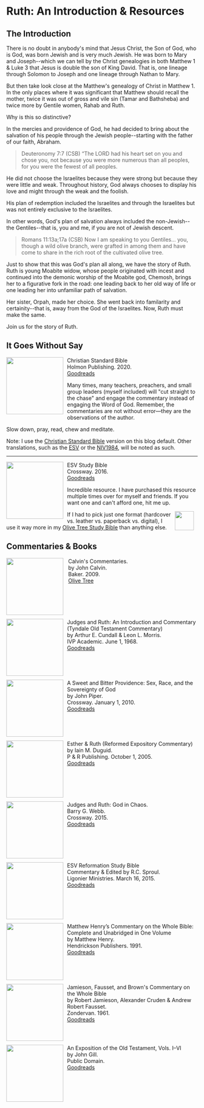 # Ruth: An Introduction & Resources

<style>

  img {
    padding-right: 10px;
    padding-bottom: 10px;
    width: 150px;
    float: left;
  }

  .olive {
    padding-left: 10px;
    width: 50px;
    float: right
  }

 </style>

## The Introduction

There is no doubt in anybody's mind that Jesus Christ, the Son of God, who is God, was born Jewish and is very much Jewish. He was born to Mary and Joseph--which we can tell by the Christ genealogies in both Matthew 1 & Luke 3 that Jesus is double the son of King David. That is, one lineage through Solomon to Joseph and one lineage through Nathan to Mary.

But then take look close at the Matthew's genealogy of Christ in Matthew 1. In the only places where it was significant that Matthew should recall the mother, twice it was out of gross and vile sin (Tamar and Bathsheba) and twice more by Gentile women, Rahab and Ruth.

Why is this so distinctive?

In the mercies and providence of God, he had decided to bring about the salvation of his people through the Jewish people--starting with the father of our faith, Abraham.

>Deuteronomy 7:7 (CSB) “The LORD had his heart set on you and chose you, not because you were more numerous than all peoples, for you were the fewest of all peoples.

He did not choose the Israelites because they were strong but because they were little and weak. Throughout history, God always chooses to display his love and might through the weak and the foolish.

His plan of redemption included the Israelites and through the Israelites but was not entirely exclusive to the Israelites.

In other words, God's plan of salvation always included the non-Jewish--the Gentiles--that is, you and me, if you are not of Jewish descent.

>Romans 11:13a;17a (CSB) Now I am speaking to you Gentiles... you, though a wild olive branch, were grafted in among them and have come to share in the rich root of the cultivated olive tree.

Just to show that this was God's plan all along, we have the story of Ruth. Ruth is young Moabite widow, whose people originated with incest and continued into the demonic worship of the Moabite god, Chemosh, brings her to a figurative fork in the road: one leading back to her old way of life or one leading her into unfamiliar path of salvation.

Her sister, Orpah, made her choice. She went back into familarity and certainity--that is, away from the God of the Israelites. Now, Ruth must make the same.

Join us for the story of Ruth.

## It Goes Without Say

<img src="/images/bible-csb-study.jpg">Christian Standard Bible  
Holmon Publishing. 2020.  
[Goodreads](https://www.goodreads.com/book/show/30746885-csb-study-bible)

Many times, many teachers, preachers, and small group leaders (myself included) will "cut straight to the chase" and engage the commentary instead of engaging the Word of God. Remember, the commentaries are not without error—they are the observations of the author.

Slow down, pray, read, chew and meditate.

Note: I use the [Christian Standard Bible](https://csbible.com) version on this blog default. Other translations, such as the [ESV](https://www.crossway.org/bibles/) or the [NIV1984](https://bibleportal.com/version/NIV1984), will be noted as such.

<p style="clear:both;">

---

<img src="/images/bible-esv-study.jpg">ESV Study Bible  
Crossway. 2016.  
[Goodreads](https://www.goodreads.com/book/show/5031805-esv-study-bible?ac=1&from_search=true&qid=BEzDEv7NUE&rank=1)

Incredible resource. I have purchased this resource multiple times over for myself and friends. If you want one and can't afford one, hit me up.

<img class="olive" src="/images/icon-bible-olive-tree.png">If I had to pick just one format (hardcover vs. leather vs. paperback vs. digital), I use it way more in my [Olive Tree Study Bible](https://www.olivetree.com) than anything else.  

<p style="clear:both;">

## Commentaries & Books

<img src="/images/commentary-calvin-set-portrait.jpg" align="left" width="100" style="padding-right: 10px" />Calvin's Commentaries.  
by John Calvin.  
Baker. 2009.  
[Olive Tree](https://www.olivetree.com/store/product.php?productid=17517)

<p style="clear:both;">

<img src="/images/commentary-totc-judges-ruth-cundall-morris.jpg">Judges and Ruth: An Introduction and Commentary (Tyndale Old Testament Commentary)  
by Arthur E. Cundall & Leon L. Morris.  
IVP Academic. June 1, 1968.  
[Goodreads](https://www.goodreads.com/book/show/5128427-judges-and-ruth)

<p style="clear:both;">

<img src="/images/commentary-ruth-bitter-and-sweet-piper.jpg">A Sweet and Bitter Providence: Sex, Race, and the Sovereignty of God  
by John Piper.  
Crossway. January 1, 2010.  
[Goodreads](https://www.goodreads.com/book/show/6641627-a-sweet-and-bitter-providence)

<p style="clear:both;">

<img src="/images/commentary-esther-ruth-duguid.jpg">Esther & Ruth (Reformed Expository Commentary)  
by Iain M. Duguid.  
P & R Publishing. October 1, 2005.  
[Goodreads](https://www.goodreads.com/book/show/1494459.Esther_Ruth)

<p style="clear:both;">

<img src="/images/commentary-judges-ruth-webb.jpg">Judges and Ruth: God in Chaos.  
Barry G. Webb.  
Crossway. 2015.  
[Goodreads](https://www.goodreads.com/book/show/23531554-judges-and-ruth?from_search=true&from_srp=true&qid=t5D46PhcYO&rank=1)

<p style="clear:both;">

<img src="/images/bible-esv-reformation-study-sproul.jpg">ESV Reformation Study Bible  
Commentary & Edited by R.C. Sproul.  
Ligonier Ministries. March 16, 2015.  
[Goodreads](https://www.goodreads.com/book/show/53529503-esv-reformation-study-bible?ac=1&from_search=true&qid=KXDsGlDfkm&rank=1)

<p style="clear:both;">

<img src="/images/commentary-whole-bible-unabridged-henry.jpg">Matthew Henry’s Commentary on the Whole Bible: Complete and Unabridged in One Volume  
by Matthew Henry.  
Hendrickson Publishers. 1991.  
[Goodreads](https://www.goodreads.com/book/show/962955.Matthew_Henry_s_Commentary_on_the_Whole_Bible?ac=1&from_search=true&qid=DNZ1wtYZl3&rank=1)

<p style="clear:both;">

<img src="/images/commentary-whole-jfb.jpg">Jamieson, Fausset, and Brown's Commentary on the Whole Bible  
by Robert Jamieson, Alexander Cruden & Andrew Robert Fausset.  
Zondervan. 1961.  
[Goodreads](https://www.goodreads.com/book/show/3373063-jamieson-fausset-and-brown-s-commentary-on-the-whole-bible)

<p style="clear:both;">

<img src="/images/commentary-whole-gill.jpg">An Exposition of the Old Testament, Vols. I–VI  
by John Gill.  
Public Domain.  
[Goodreads](https://www.goodreads.com/book/show/18897526-gill-s-bible-commentary)

<p style="clear:both;">
